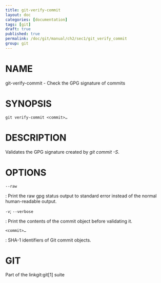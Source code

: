```yaml
---
title: git-verify-commit
layout: doc
categories: [documentation]
tags: [git]
draft: true
published: true
permalink: /doc/git/manual/ch2/sec1/git_verify_commit
group: git
---
```


NAME
====

git-verify-commit - Check the GPG signature of commits

SYNOPSIS
========

    git verify-commit <commit>…

DESCRIPTION
===========

Validates the GPG signature created by *git commit -S*.

OPTIONS
=======

`--raw`

:   Print the raw gpg status output to standard error instead of the normal human-readable output.

`-v`; `--verbose`

:   Print the contents of the commit object before validating it.

`<commit>…`

:   SHA-1 identifiers of Git commit objects.

GIT
===

Part of the linkgit:git\[1\] suite

